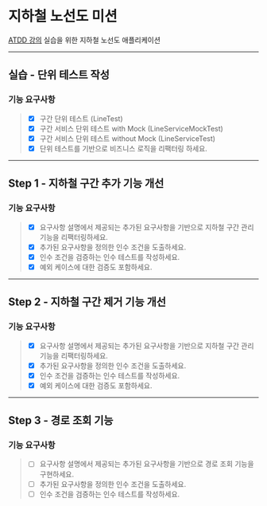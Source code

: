 # 지하철 노선도 미션
[ATDD 강의](https://edu.nextstep.camp/c/R89PYi5H) 실습을 위한 지하철 노선도 애플리케이션

---

## 실습 - 단위 테스트 작성

### 기능 요구사항
> - [x] 구간 단위 테스트 (LineTest)
> - [x] 구간 서비스 단위 테스트 with Mock (LineServiceMockTest)
> - [x] 구간 서비스 단위 테스트 without Mock (LineServiceTest)
> - [x] 단위 테스트를 기반으로 비즈니스 로직을 리팩터링 하세요.

---
## Step 1 - 지하철 구간 추가 기능 개선

### 기능 요구사항
> - [x] 요구사항 설명에서 제공되는 추가된 요구사항을 기반으로 지하철 구간 관리 기능을 리팩터링하세요.
> - [x] 추가된 요구사항을 정의한 인수 조건을 도출하세요.
> - [x] 인수 조건을 검증하는 인수 테스트를 작성하세요.
> - [x] 예외 케이스에 대한 검증도 포함하세요.

---
## Step 2 - 지하철 구간 제거 기능 개선

### 기능 요구사항
> - [x] 요구사항 설명에서 제공되는 추가된 요구사항을 기반으로 지하철 구간 관리 기능을 리팩터링하세요.
> - [x] 추가된 요구사항을 정의한 인수 조건을 도출하세요.
> - [x] 인수 조건을 검증하는 인수 테스트를 작성하세요.
> - [x] 예외 케이스에 대한 검증도 포함하세요.

---
## Step 3 - 경로 조회 기능

### 기능 요구사항
> - [ ] 요구사항 설명에서 제공되는 추가된 요구사항을 기반으로 경로 조회 기능을 구현하세요.
> - [ ] 추가된 요구사항을 정의한 인수 조건을 도출하세요.
> - [ ] 인수 조건을 검증하는 인수 테스트를 작성하세요.